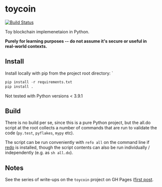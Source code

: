 # toycoin

[![Build Status](https://travis-ci.com/tkuriyama/toycoin.svg?branch=master)](https://travis-ci.com/tkuriyama/toycoin)

Toy blockchain implemenetaion in Python.

**Purely for learning purposes -- do not assume it's secure or useful in real-world contexts.**

## Install

Install locally with pip from the project root directory: `

```python
pip install -r requirements.txt
pip install .
```

Not tested with Python versions < 3.9.1


## Build

There is no build per se, since this is a pure Python project, but the all.do script at the root collects a number of commands that are run to validate the code (`py.test`, `pyflakes`, `mypy` etc).

The script can be run conveniently with `refo all` on the command line if [redo](https://redo.readthedocs.io/en/latest/) is installed, though the script contents can also be run individually / independently (e.g. as `sh all.do`).

## Notes

See the series of write-ups on the `toycoin` project on GH Pages ([first post](https://tkuriyama.github.io/crypto/2021/06/18/toycoin-part-1.html).


